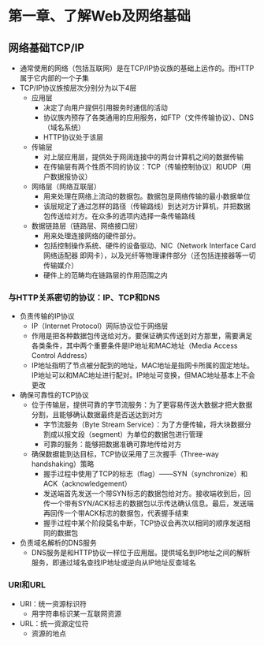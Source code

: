 # 第一章、了解Web及网络基础

## 网络基础TCP/IP

- 通常使用的网络（包括互联网）是在TCP/IP协议族的基础上运作的。而HTTP属于它内部的一个子集
- TCP/IP协议族按层次分别分为以下4层
  - 应用层
    - 决定了向用户提供引用服务时通信的活动
    - 协议族内预存了各类通用的应用服务，如FTP（文件传输协议）、DNS（域名系统）
    - HTTP协议处于该层
  - 传输层
    - 对上层应用层，提供处于网阔连接中的两台计算机之间的数据传输
    - 在传输层有两个性质不同的协议：TCP（传输控制协议）和UDP（用户数据报协议）
  - 网络层（网络互联层）
    - 用来处理在网络上流动的数据包。数据包是网络传输的最小数据单位
    - 该层规定了通过怎样的路径（传输路线）到达对方计算机，并把数据包传送给对方。在众多的选项内选择一条传输路线
  - 数据链路层（链路层、网络接口层）
    - 用来处理连接网络的硬件部分。
    - 包括控制操作系统、硬件的设备驱动、NIC（Network Interface Card 网络适配器 即网卡），以及光纤等物理课件部分（还包括连接器等一切传输媒介）
    - 硬件上的范畴均在链路层的作用范围之内

### 与HTTP关系密切的协议：IP、TCP和DNS

- 负责传输的IP协议
  - IP（Internet Protocol）网际协议位于网络层
  - 作用是把各种数据包传送给对方。要保证确实传送到对方那里，需要满足各类条件，其中两个重要条件是IP地址和MAC地址（Media Access Control Address）
  - IP地址指明了节点被分配到的地址，MAC地址是指网卡所属的固定地址。IP地址可以和MAC地址进行配对。IP地址可变换，但MAC地址基本上不会更改
- 确保可靠性的TCP协议
  - 位于传输层，提供可靠的字节流服务：为了更容易传送大数据才把大数据分割，且能够确认数据最终是否送达到对方
    - 字节流服务（Byte Stream Service）：为了方便传输，将大块数据分割成以报文段（segment）为单位的数据包进行管理
    - 可靠的服务：能够把数据准确可靠地传给对方
  - 确保数据能到达目标，TCP协议采用了三次握手（Three-way handshaking）策略
    - 握手过程中使用了TCP的标志（flag）——SYN（synchronize）和ACK（acknowledgement）
    - 发送端首先发送一个带SYN标志的数据包给对方。接收端收到后，回传一个带有SYN/ACK标志的数据包以示传达确认信息。最后，发送端再回传一个带ACK标志的数据包，代表握手结束
    - 握手过程中某个阶段莫名中断，TCP协议会再次以相同的顺序发送相同的数据包
- 负责域名解析的DNS服务
  - DNS服务是和HTTP协议一样位于应用层。提供域名到IP地址之间的解析服务，即通过域名查找IP地址或逆向从IP地址反查域名

### URI和URL

- URI：统一资源标识符
  - 用字符串标识某一互联网资源
- URL：统一资源定位符
  - 资源的地点